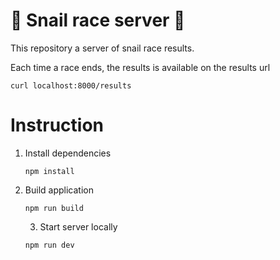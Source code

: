 🐌 Snail race server 🐌
=====

This repository a server of snail race results.

Each time a race ends, the results is available on the results url
```shell
curl localhost:8000/results
```

# Instruction 

1. Install dependencies
    ```
    npm install
    ```
2. Build application
    ```
    npm run build
    ```
   3. Start server locally
    ```
    npm run dev
    ```
   

